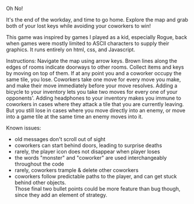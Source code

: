 Oh No!

It's the end of the workday, and time to go home.  Explore the map and grab both of your lost keys while avoiding your coworkers to win!

This game was inspired by games I played as a kid, especially Rogue, back when games were mostly limited to ASCII characters to supply their graphics.  It runs entirely on html, css, and Javascript.


Instructions:
Navigate the map using arrow keys.
Brown lines along the edges of rooms indicate doorways to other rooms.
Collect items and keys by moving on top of them.
If at any point you and a coworker occupy the same tile, you lose.
Coworkers take one move for every move you make, and make their move immediately before your move resolves.
Adding a bicycle to your inventory lets you take two moves for every one of your opponents'.
Adding headphones to your inventory makes you immune to coworkers in cases where they attack a tile that you are currently leaving.  But you still lose in cases where you move directly into an enemy, or move into a game tile at the same time an enemy moves into it.

Known issues:
- old messages don't scroll out of sight
- coworkers can start behind doors, leading to surprise deaths
- rarely, the player icon does not disappear when player loses
- the words "monster" and "coworker" are used interchangeably throughout the code
- rarely, coworkers trample & delete other coworkers
- coworkers follow predictable paths to the player, and can get stuck behind other objects.  
Those final two bullet points could be more feature than bug though, since they add an element of strategy.